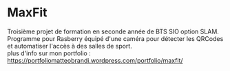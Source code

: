 # MaxFit
Troisième projet de formation en seconde année de BTS SIO option SLAM.</br>
Programme pour Rasberry équipé d'une caméra pour détecter les QRCodes et automatiser l'accès à des salles de sport.</br>
plus d'info sur mon portfolio : https://portfoliomatteobrandi.wordpress.com/portfolio/maxfit/
